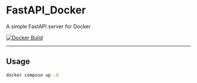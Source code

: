 # FastAPI_Docker
A simple FastAPI server for Docker

[![Docker Build](https://github.com/blacksmithop/FastAPI_Docker/actions/workflows/docker-image.yml/badge.svg)](https://github.com/blacksmithop/FastAPI_Docker/actions/workflows/docker-image.yml)

---

## Usage

```sh
docker compose up -d
```

